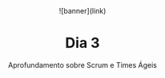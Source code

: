 <div align="center">
    ![banner](link)
    <h1> Dia 3 </h1>
    <p> Aprofundamento sobre Scrum e Times Ágeis </p>
</div>
